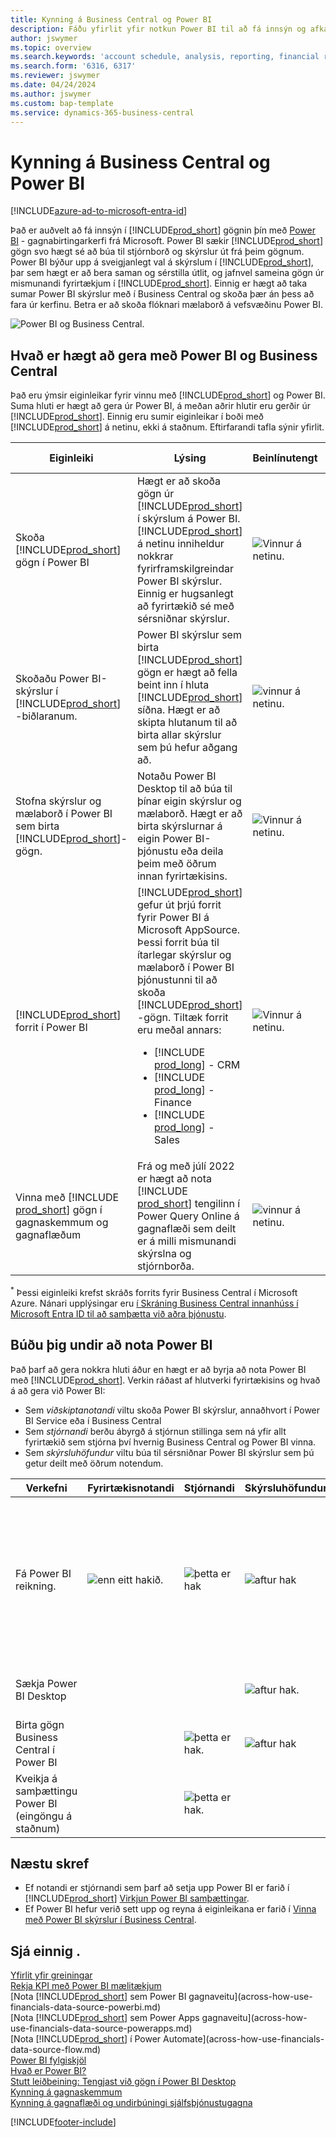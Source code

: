 ```yaml
---
title: Kynning á Business Central og Power BI
description: Fáðu yfirlit yfir notkun Power BI til að fá innsýn og afkastal frá Business Central gögnunum þínum.
author: jswymer
ms.topic: overview
ms.search.keywords: 'account schedule, analysis, reporting, financial report, business intelligence, KPI'
ms.search.form: '6316, 6317'
ms.reviewer: jswymer
ms.date: 04/24/2024
ms.author: jswymer
ms.custom: bap-template
ms.service: dynamics-365-business-central
---
```

# Kynning á Business Central og Power BI

[!INCLUDE[azure-ad-to-microsoft-entra-id](~/../shared-content/shared/azure-ad-to-microsoft-entra-id.md)]

Það er auðvelt að fá innsýn í [!INCLUDE[prod_short](includes/prod_short.md)] gögnin þín með [Power BI](https://powerbi.microsoft.com) - gagnabirtingarkerfi frá Microsoft. Power BI sækir [!INCLUDE[prod_short](includes/prod_short.md)] gögn svo hægt sé að búa til stjórnborð og skýrslur út frá þeim gögnum. Power BI býður upp á sveigjanlegt val á skýrslum í [!INCLUDE[prod_short](includes/prod_short.md)], þar sem hægt er að bera saman og sérstilla útlit, og jafnvel sameina gögn úr mismunandi fyrirtækjum í [!INCLUDE[prod_short](includes/prod_short.md)]. Einnig er hægt að taka sumar Power BI skýrslur með í Business Central og skoða þær án þess að fara úr kerfinu. Betra er að skoða flóknari mælaborð á vefsvæðinu Power BI.

![Power BI og Business Central.](media/power-bi-intro.png)

## Hvað er hægt að gera með Power BI og Business Central

Það eru ýmsir eiginleikar fyrir vinnu með [!INCLUDE[prod_short](includes/prod_short.md)] og Power BI. Suma hluti er hægt að gera úr Power BI, á meðan aðrir hlutir eru gerðir úr [!INCLUDE[prod_short](includes/prod_short.md)]. Einnig eru sumir eiginleikar í boði með [!INCLUDE[prod_short](includes/prod_short.md)] á netinu, ekki á staðnum. Eftirfarandi tafla sýnir yfirlit.

|Eiginleiki|Lýsing|Beinlínutengt|Innanhúss|Frekari upplýsingar|
|-------|-----------|--------------|-----------|----------------|
|Skoða [!INCLUDE[prod_short](includes/prod_short.md)] gögn í Power BI|Hægt er að skoða gögn úr [!INCLUDE[prod_short](includes/prod_short.md)] í skýrslum á Power BI. [!INCLUDE[prod_short](includes/prod_short.md)] á netinu inniheldur nokkrar fyrirframskilgreindar Power BI skýrslur. Einnig er hugsanlegt að fyrirtækið sé með sérsniðnar skýrslur.|![Vinnur á netinu.](media/check.png)|![Vinnur á staðnum](media/check.png)|[Hér...](across-working-with-powerbi.md)|
|Skoðaðu Power BI-skýrslur í [!INCLUDE[prod_short](includes/prod_short.md)] -biðlaranum.| Power BI skýrslur sem birta [!INCLUDE[prod_short](includes/prod_short.md)] gögn er hægt að fella beint inn í hluta [!INCLUDE[prod_short](includes/prod_short.md)] síðna. Hægt er að skipta hlutanum til að birta allar skýrslur sem þú hefur aðgang að. |![vinnur á netinu.](media/check.png)|![Vinnur á staðnum](media/check.png)<sup>[*](#onprem)</sup>|[Hér...](across-working-with-powerbi.md).|
|Stofna skýrslur og mælaborð í Power BI sem birta [!INCLUDE[prod_short](includes/prod_short.md)]-gögn.|Notaðu Power BI Desktop til að búa til þínar eigin skýrslur og mælaborð. Hægt er að birta skýrslurnar á eigin Power BI-þjónustu eða deila þeim með öðrum innan fyrirtækisins.|![Vinnur á netinu.](media/check.png)|![vinnur á staðnum](media/check.png)|[Hér...](across-how-use-financials-data-source-powerbi.md)|
|[!INCLUDE[prod_short](includes/prod_short.md)] forrit í Power BI| [!INCLUDE[prod_short](includes/prod_short.md)] gefur út þrjú forrit fyrir Power BI á Microsoft AppSource. Þessi forrit búa til ítarlegar skýrslur og mælaborð í Power BI þjónustunni til að skoða [!INCLUDE[prod_short](includes/prod_short.md)] -gögn. Tiltæk forrit eru meðal annars: <ul><li>[!INCLUDE [prod_long](includes/prod_long.md)] - CRM </li><li>[!INCLUDE [prod_long](includes/prod_long.md)] - Finance </li><li>[!INCLUDE [prod_long](includes/prod_long.md)] - Sales </li></ul>  |![Vinnur á netinu.](media/check.png)||[Hér...](across-powerbi-business-central-apps.md)|
|Vinna með [!INCLUDE [prod_short](includes/prod_short.md)] gögn í gagnaskemmum og gagnaflæðum|Frá og með júlí 2022 er hægt að nota [!INCLUDE [prod_short](includes/prod_short.md)] tengilinn í Power Query Online á gagnaflæði sem deilt er á milli mismunandi skýrslna og stjórnborða.|![vinnur á netinu.](media/check.png)||[Hér...](across-powerbi-business-central-apps.md)|

<a name="onprem"><sup>*</sup></a> Þessi eiginleiki krefst skráðs forrits fyrir Business Central í Microsoft Azure. Nánari upplýsingar eru [í Skráning Business Central innanhúss í Microsoft Entra ID til að samþætta við aðra þjónustu](/dynamics365/business-central/dev-itpro/administration/register-app-azure).

## Búðu þig undir að nota Power BI

Það þarf að gera nokkra hluti áður en hægt er að byrja að nota Power BI með [!INCLUDE[prod_short](includes/prod_short.md)].<!-- Some of the tasks are typically only done by administrators or super users.--> Verkin ráðast af hlutverki fyrirtækisins og hvað á að gera við Power BI:

- Sem *viðskiptanotandi* viltu skoða Power BI skýrslur, annaðhvort í Power BI Service eða í Business Central
- Sem *stjórnandi* berðu ábyrgð á stjórnun stillinga sem ná yfir allt fyrirtækið sem stjórna því hvernig Business Central og Power BI vinna.
- Sem *skýrsluhöfundur* viltu búa til sérsniðnar Power BI skýrslur sem þú getur deilt með öðrum notendum.

|Verkefni|Fyrirtækisnotandi|Stjórnandi|Skýrsluhöfundur|Meiri upplýsingar|
|----|-------------|-------------|-----------------------|----------------|
|Fá Power BI reikning.|![enn eitt hakið.](media/check.png)|![þetta er hak](media/check.png)|![aftur hak](media/check.png)|Opnið [https://powerbi.microsoft.com](https://powerbi.microsoft.com). Til að skrá þig fyrir reikningi skaltu nota vinnunetfang og aðgangsorð þitt. <br /><br/>Skráning krefst þess að þú sért með leyfi en í flestum tilvikum ætti þegar að vera til staðar ókeypis leyfi. Frekari upplýsingar er að finna í [Power BI Leyfisveiting](admin-powerbi-setup.md#license).|
|Sækja Power BI Desktop|||![aftur hak.](media/check.png)|Til að fara í niðurhal skal fara í [Power BI Desktop](https://powerbi.microsoft.com/desktop/). Frekari upplýsingar er að finna á [Sækja Power BI Desktop](/power-bi/fundamentals/desktop-get-the-desktop).
|Birta gögn Business Central í Power BI||![þetta er hak.](media/check.png)|![aftur hak](media/check.png)|[Birta gögn í gegnum API-síður eða OData-vefþjónustur](admin-powerbi-setup.md#exposedata)
|Kveikja á samþættingu Power BI<br />(eingöngu á staðnum)||![þetta er hak.](media/check.png)||[Setja upp Business Central innanhúss fyrir Power BI samþættingu](across-working-with-business-central-in-powerbi.md#setup)|


## Næstu skref

- Ef notandi er stjórnandi sem þarf að setja upp Power BI er farið í [!INCLUDE[prod_short](includes/prod_short.md)] [Virkjun Power BI samþættingar](admin-powerbi-setup.md).
- Ef Power BI hefur verið sett upp og reyna á eiginleikana er farið í [Vinna með Power BI skýrslur í Business Central](across-working-with-powerbi.md).

## Sjá einnig .

[Yfirlit yfir greiningar](reports-bi-reporting.md)   
[Rekja KPI með Power BI mælitækjum](track-kpis-with-power-bi-metrics.md)   
[Nota [!INCLUDE[prod_short](includes/prod_short.md)] sem Power BI gagnaveitu](across-how-use-financials-data-source-powerbi.md)  
[Nota [!INCLUDE[prod_short](includes/prod_short.md)] sem Power Apps gagnaveitu](across-how-use-financials-data-source-powerapps.md)  
[Nota [!INCLUDE[prod_short](includes/prod_short.md)] í Power Automate](across-how-use-financials-data-source-flow.md)  
[Power BI fylgiskjöl](/power-bi/)  
[Hvað er Power BI?](/power-bi/fundamentals/power-bi-overview)  
[Stutt leiðbeining: Tengjast við gögn í Power BI Desktop](/power-bi/desktop-quickstart-connect-to-data)  
[Kynning á gagnaskemmum](/power-bi/transform-model/datamarts/datamarts-overview)  
[Kynning á gagnaflæði og undirbúningi sjálfsþjónustugagna](/power-bi/transform-model/dataflows/dataflows-introduction-self-service)  

[!INCLUDE[footer-include](includes/footer-banner.md)]
